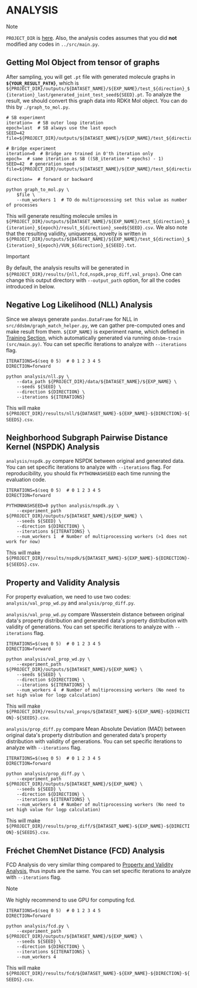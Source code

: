 # ANALYSIS
> [!NOTE]
> `PROJECT_DIR` is [here](..). Also, the analysis codes assumes that you did **not** modified any codes in `../src/main.py`.

## Getting Mol Object from tensor of graphs
After sampling, you will get `.pt` file with generated molecule graphs in **`${YOUR_RESULT_PATH}`**, which is `${PROJECT_DIR}/outputs/${DATASET_NAME}/${EXP_NAME}/test_${direction}_${iteration}_last/generated_joint_test_seed${SEED}.pt`. To analyze the result, we should convert this graph data into RDKit Mol object. You can do this by `./graph_to_mol.py`.

```{bash}
# SB experiment
iteration=  # SB outer loop iteration
epoch=last  # SB always use the last epoch
SEED=42
file=${PROJECT_DIR}/outputs/${DATASET_NAME}/${EXP_NAME}/test_${direction}_${iteration}_${epoch}/generated_joint_test_seed${SEED}.pt

# Bridge experiment
iteration=0  # Bridge are trained in 0'th iteration only
epoch=  # same iteration as SB ((SB_iteration * epochs) - 1)
SEED=42  # generation seed
file=${PROJECT_DIR}/outputs/${DATASET_NAME}/${EXP_NAME}/test_${direction}_${iteration}_${epoch}/generated_joint_test_seed${SEED}.pt

direction=  # forward or backward

python graph_to_mol.py \
    $file \
    --num_workers 1  # TO do multiprocessing set this value as number of processes
```

This will generate resulting molecule smiles in `${PROJECT_DIR}/outputs/${DATASET_NAME}/${EXP_NAME}/test_${direction}_${iteration}_${epoch}/result_${direction}_seed${SEED}.csv`. We also note that the resulting validity, uniqueness, novelty is written in `${PROJECT_DIR}/outputs/${DATASET_NAME}/${EXP_NAME}/test_${direction}_${iteration}_${epoch}/VUN_${direction}_${SEED}.txt`.

> [!IMPORTANT]
> By default, the analysis results will be generated in `${PROJECT_DIR}/results/{nll,fcd,nspdk,prop_diff,val_props}`. One can change this output directory with `--output_path` option, for all the codes introduced in below. 

## Negative Log Likelihood (NLL) Analysis
Since we always generate `pandas.DataFrame` for NLL in `src/ddsbm/graph_match_helper.py`, we can gather pre-computed ones and make result from them.
`${EXP_NAME}` is experiment name, which defined in [Training Section](../README.md#Training), which automatically generated via running `ddsbm-train (src/main.py)`.
You can set specific iterations to analyze with `--iterations` flag.

```{bash}
ITERATIONS=$(seq 0 5)  # 0 1 2 3 4 5
DIRECTION=forward

python analysis/nll.py \
    --data_path ${PROJECT_DIR}/data/${DATASET_NAME}/${EXP_NAME} \
    --seeds ${SEED} \
    --direction ${DIRECTION} \
    --iterations ${ITERATIONS}
```

This will make `${PROJECT_DIR}/results/nll/${DATASET_NAME}-${EXP_NAME}-${DIRECTION}-${SEEDS}.csv`.

## Neighborhood Subgraph Pairwise Distance Kernel (NSPDK) Analysis
`analysis/nspdk.py` compare NSPDK between original and generated data. You can set specific iterations to analyze with `--iterations` flag. For reproducibility, you should fix `PYTHONHASHSEED` each time running the evaluation code.

```{bash}
ITERATIONS=$(seq 0 5)  # 0 1 2 3 4 5
DIRECTION=forward

PYTHONHASHSEED=0 python analysis/nspdk.py \
    --experiment_path ${PROJECT_DIR}/outputs/${DATASET_NAME}/${EXP_NAME} \
    --seeds ${SEED} \
    --direction ${DIRECTION} \
    --iterations ${ITERATIONS} \
    --num_workers 1  # Number of multiprocessing workers (>1 does not work for now)
```

This will make `${PROJECT_DIR}/results/nspdk/${DATASET_NAME}-${EXP_NAME}-${DIRECTION}-${SEEDS}.csv`.

## Property and Validity Analysis
For property evaluation, we need to use two codes: `analysis/val_prop_wd.py` and `analysis/prop_diff.py`.

`analysis/val_prop_wd.py` compare Wasserstein distance between original data's property distribution and generated data's property distribution with validity of generations. You can set specific iterations to analyze with `--iterations` flag.

```{bash}
ITERATIONS=$(seq 0 5)  # 0 1 2 3 4 5
DIRECTION=forward

python analysis/val_prop_wd.py \
    --experiment_path ${PROJECT_DIR}/outputs/${DATASET_NAME}/${EXP_NAME} \
    --seeds ${SEED} \
    --direction ${DIRECTION} \
    --iterations ${ITERATIONS} \
    --num_workers 4  # Number of multiprocessing workers (No need to set high value for logp calculation)
```

This will make `${PROJECT_DIR}/results/val_props/${DATASET_NAME}-${EXP_NAME}-${DIRECTION}-${SEEDS}.csv`.

`analysis/prop_diff.py` compare Mean Absolute Deviation (MAD) between original data's property distribution and generated data's property distribution with validity of generations. You can set specific iterations to analyze with `--iterations` flag.

```{bash}
ITERATIONS=$(seq 0 5)  # 0 1 2 3 4 5
DIRECTION=forward

python analysis/prop_diff.py \
    --experiment_path ${PROJECT_DIR}/outputs/${DATASET_NAME}/${EXP_NAME} \
    --seeds ${SEED} \
    --direction ${DIRECTION} \
    --iterations ${ITERATIONS} \
    --num_workers 4  # Number of multiprocessing workers (No need to set high value for logp calculation)
```

This will make `${PROJECT_DIR}/results/prop_diff/${DATASET_NAME}-${EXP_NAME}-${DIRECTION}-${SEEDS}.csv`.

## Fréchet ChemNet Distance (FCD) Analysis
FCD Analysis do very similar thing compared to [Property and Validity Analysis](#property-and-validity-analysis), thus inputs are the same. You can set specific iterations to analyze with `--iterations` flag.

>[!NOTE]
> We highly recommend to use GPU for computing fcd.

```{bash}
ITERATIONS=$(seq 0 5)  # 0 1 2 3 4 5
DIRECTION=forward

python analysis/fcd.py \
    --experiment_path ${PROJECT_DIR}/outputs/${DATASET_NAME}/${EXP_NAME} \
    --seeds ${SEED} \
    --direction ${DIRECTION} \
    --iterations ${ITERATIONS} \
    --num_workers 4
```

This will make `${PROJECT_DIR}/results/fcd/${DATASET_NAME}-${EXP_NAME}-${DIRECTION}-${SEEDS}.csv`.

